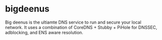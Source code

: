 # bigdeenus

Big deenus is the ultiamte DNS service to run and secure your local network. It uses a combination of CoreDNS + Stubby + PiHole for DNSSEC, adblocking, and ENS aware resolution.